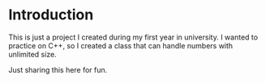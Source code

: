 # Introduction

This is just a project I created during my first year in university. I wanted to practice on C++, so I created a class that can handle numbers with unlimited size.

Just sharing this here for fun.
